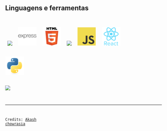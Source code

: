 

## Linguagens e ferramentas

<br>

<p align="left">  
  <code> <img height="60" src="https://upload.wikimedia.org/wikipedia/commons/d/d9/Node.js_logo.svg"> </code>  
  <code> <img height="60" src="https://raw.githubusercontent.com/devicons/devicon/master/icons/express/express-original-wordmark.svg"> </code>  
  <code> <img height="60" src="https://raw.githubusercontent.com/devicons/devicon/master/icons/html5/html5-original-wordmark.svg"> </code>
  <code> <img height="60" src="https://upload.wikimedia.org/wikipedia/commons/3/3d/CSS.3.svg"> </code>
 <code> <img height="60" src="https://raw.githubusercontent.com/devicons/devicon/master/icons/javascript/javascript-original.svg"> </code>
  <code> <img height="60" src="https://raw.githubusercontent.com/devicons/devicon/master/icons/react/react-original-wordmark.svg"> </code>
  
  <code> <img height="60" src="https://raw.githubusercontent.com/devicons/devicon/master/icons/python/python-original.svg"> </code>  
  

  
  <code> <img height="60" src="  https://raw.githubusercontent.com/detain/svg-logos/780f25886640cef088af994181646db2f6b1a3f8/svg/selenium-logo.svg
">
  

-----
Credits: [Akash chowrasia](https://github.com/Akash-chowrasia)
